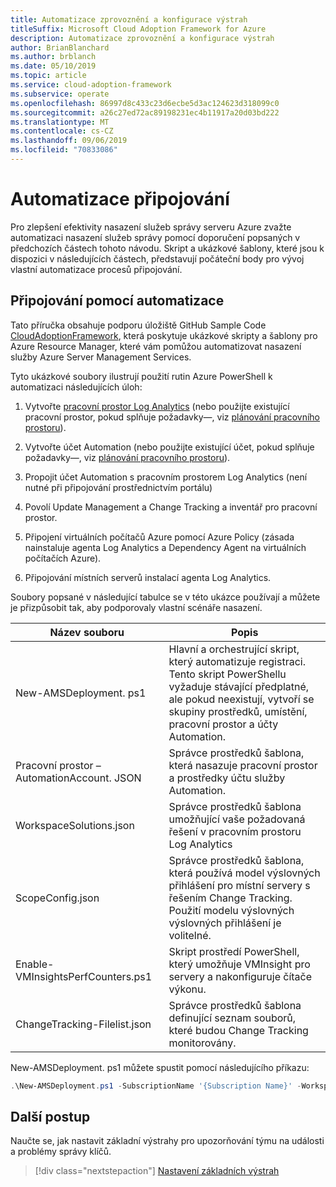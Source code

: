 ```yaml
---
title: Automatizace zprovoznění a konfigurace výstrah
titleSuffix: Microsoft Cloud Adoption Framework for Azure
description: Automatizace zprovoznění a konfigurace výstrah
author: BrianBlanchard
ms.author: brblanch
ms.date: 05/10/2019
ms.topic: article
ms.service: cloud-adoption-framework
ms.subservice: operate
ms.openlocfilehash: 86997d8c433c23d6ecbe5d3ac124623d318099c0
ms.sourcegitcommit: a26c27ed72ac89198231ec4b11917a20d03bd222
ms.translationtype: MT
ms.contentlocale: cs-CZ
ms.lasthandoff: 09/06/2019
ms.locfileid: "70833086"
---
```

# <a name="automate-onboarding"></a>Automatizace připojování

Pro zlepšení efektivity nasazení služeb správy serveru Azure zvažte automatizaci nasazení služeb správy pomocí doporučení popsaných v předchozích částech tohoto návodu. Skript a ukázkové šablony, které jsou k dispozici v následujících částech, představují počáteční body pro vývoj vlastní automatizace procesů připojování.

## <a name="onboarding-by-using-automation"></a>Připojování pomocí automatizace

Tato příručka obsahuje podporu úložiště GitHub Sample Code [CloudAdoptionFramework](https://aka.ms/CAF/manage/automation-samples), která poskytuje ukázkové skripty a šablony pro Azure Resource Manager, které vám pomůžou automatizovat nasazení služby Azure Server Management Services.

Tyto ukázkové soubory ilustrují použití rutin Azure PowerShell k automatizaci následujících úloh:

1. Vytvořte [pracovní prostor Log Analytics](/azure/azure-monitor/platform/manage-access) (nebo použijte existující pracovní prostor, pokud splňuje požadavky&mdash;, viz [plánování pracovního prostoru](./prerequisites.md#log-analytics-workspace-and-automation-account-planning)).

2. Vytvořte účet Automation (nebo použijte existující účet, pokud splňuje požadavky&mdash;, viz [plánování pracovního prostoru](./prerequisites.md#log-analytics-workspace-and-automation-account-planning)).

3. Propojit účet Automation s pracovním prostorem Log Analytics (není nutné při připojování prostřednictvím portálu)

4. Povolí Update Management a Change Tracking a inventář pro pracovní prostor.

5. Připojení virtuálních počítačů Azure pomocí Azure Policy (zásada nainstaluje agenta Log Analytics a Dependency Agent na virtuálních počítačích Azure).

6. Připojování místních serverů instalací agenta Log Analytics.

Soubory popsané v následující tabulce se v této ukázce používají a můžete je přizpůsobit tak, aby podporovaly vlastní scénáře nasazení.

| Název souboru | Popis |
|-----------|-------------|
| New-AMSDeployment. ps1 | Hlavní a orchestrující skript, který automatizuje registraci. Tento skript PowerShellu vyžaduje stávající předplatné, ale pokud neexistují, vytvoří se skupiny prostředků, umístění, pracovní prostor a účty Automation. |
| Pracovní prostor – AutomationAccount. JSON | Správce prostředků šablona, která nasazuje pracovní prostor a prostředky účtu služby Automation. |
| WorkspaceSolutions.json | Správce prostředků šablona umožňující vaše požadovaná řešení v pracovním prostoru Log Analytics |
| ScopeConfig.json | Správce prostředků šablona, která používá model výslovných přihlášení pro místní servery s řešením Change Tracking. Použití modelu výslovných výslovných přihlášení je volitelné. |
| Enable-VMInsightsPerfCounters.ps1 | Skript prostředí PowerShell, který umožňuje VMInsight pro servery a nakonfiguruje čítače výkonu. |
| ChangeTracking-Filelist.json | Správce prostředků šablona definující seznam souborů, které budou Change Tracking monitorovány. |

New-AMSDeployment. ps1 můžete spustit pomocí následujícího příkazu:

```powershell
.\New-AMSDeployment.ps1 -SubscriptionName '{Subscription Name}' -WorkspaceName '{Workspace Name}' -WorkspaceLocation '{Azure Location}' -AutomationAccountName {Account Name} -AutomationAccountLocation {Account Location}
```

## <a name="next-steps"></a>Další postup

Naučte se, jak nastavit základní výstrahy pro upozorňování týmu na události a problémy správy klíčů.

> [!div class="nextstepaction"]
> [Nastavení základních výstrah](./setup-alerts.md)
